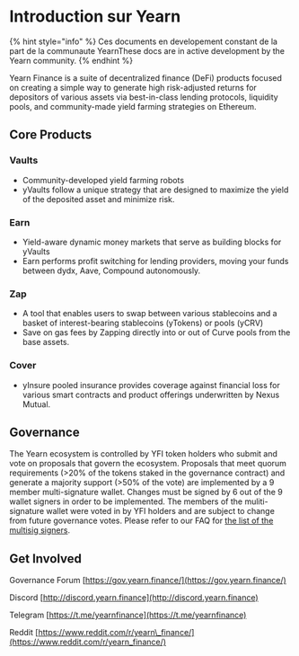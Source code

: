 # Introduction sur Yearn

{% hint style="info" %}
Ces documents en developement constant de la part de la communaute YearnThese docs are in active development by the Yearn community.
{% endhint %}

Yearn Finance is a suite of decentralized finance \(DeFi\) products focused on creating a simple way to generate high risk-adjusted returns for depositors of various assets via best-in-class lending protocols, liquidity pools, and community-made yield farming strategies on Ethereum.

## Core Products

### Vaults

* Community-developed yield farming robots
* yVaults follow a unique strategy that are designed to maximize the yield of the deposited asset and minimize risk.

### Earn

* Yield-aware dynamic money markets that serve as building blocks for yVaults
* Earn performs profit switching for lending providers, moving your funds between dydx, Aave, Compound autonomously.

### Zap

* A tool that enables users to swap between various stablecoins and a basket of interest-bearing stablecoins \(yTokens\) or pools \(yCRV\)
* Save on gas fees by Zapping directly into or out of Curve pools from the base assets.

### Cover

* yInsure pooled insurance provides coverage against financial loss for various smart contracts and product offerings underwritten by Nexus Mutual.

## Governance

The Yearn ecosystem is controlled by YFI token holders who submit and vote on proposals that govern the ecosystem. Proposals that meet quorum requirements \(&gt;20% of the tokens staked in the governance contract\) and generate a majority support \(&gt;50% of the vote\) are implemented by a 9 member multi-signature wallet. Changes must be signed by 6 out of the 9 wallet signers in order to be implemented. The members of the muliti-signature wallet were voted in by YFI holders and are subject to change from future governance votes. Please refer to our FAQ for [the list of the multisig signers](https://docs.yearn.finance/faq#who-are-the-9-multisig-signers).

## Get Involved

Governance Forum [https://gov.yearn.finance/](https://gov.yearn.finance/)

Discord [http://discord.yearn.finance](http://discord.yearn.finance)

Telegram [https://t.me/yearnfinance](https://t.me/yearnfinance)

Reddit [https://www.reddit.com/r/yearn\_finance/](https://www.reddit.com/r/yearn_finance/)

